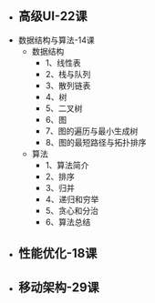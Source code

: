- 高级UI-22课
	-
- 数据结构与算法-14课
	- 数据结构
		- 1、线性表
		- 2、栈与队列
		- 3、散列链表
		- 4、树
		- 5、二叉树
		- 6、图
		- 7、图的遍历与最小生成树
		- 8、图的最短路径与拓扑排序
	- 算法
		- 1、算法简介
		- 2、排序
		- 3、归并
		- 4、递归和穷举
		- 5、贪心和分治
		- 6、算法总结
- 性能优化-18课
	-
- 移动架构-29课
	-